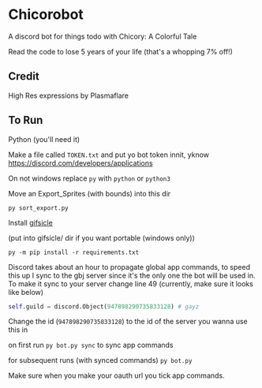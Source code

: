 # Chicorobot

A discord bot for things todo with Chicory: A Colorful Tale

Read the code to lose 5 years of your life (that's a whopping 7% off!)

## Credit

High Res expressions by Plasmaflare

## To Run

Python (you'll need it)

Make a file called `TOKEN.txt` and put yo bot token innit, yknow https://discord.com/developers/applications

On not windows replace `py` with `python` or `python3`

Move an Export_Sprites (with bounds) into this dir

`py sort_export.py`

Install [gifsicle](https://www.lcdf.org/gifsicle/)

(put into gifsicle/ dir if you want portable (windows only))

`py -m pip install -r requirements.txt`

Discord takes about an hour to propagate global app commands, to speed this up I sync to the gbj server since it's the only one the bot will be used in.
To make it sync to your server change line 49 (currently, make sure it looks like below)

```py
self.guild = discord.Object(947898290735833128) # gayz
```

Change the id (`947898290735833128`) to the id of the server you wanna use this in

on first run `py bot.py sync` to sync app commands

for subsequent runs (with synced commands) `py bot.py`

Make sure when you make your oauth url you tick app commands.
